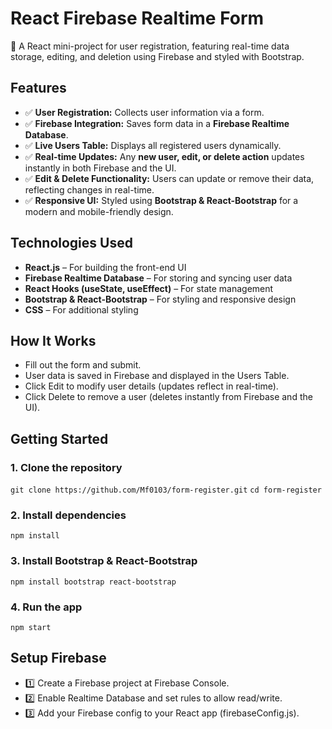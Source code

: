 # React Firebase Realtime Form
🚀 A React mini-project for user registration, featuring real-time data storage, editing, and deletion using Firebase and styled with Bootstrap.

## Features
- ✅ **User Registration:** Collects user information via a form.
- ✅ **Firebase Integration:** Saves form data in a **Firebase Realtime Database**.
- ✅ **Live Users Table:** Displays all registered users dynamically.
- ✅ **Real-time Updates:** Any **new user, edit, or delete action** updates instantly in both Firebase and the UI.
- ✅ **Edit & Delete Functionality:** Users can update or remove their data, reflecting changes in real-time.
- ✅ **Responsive UI:** Styled using **Bootstrap & React-Bootstrap** for a modern and mobile-friendly design.


## Technologies Used
-  **React.js** – For building the front-end UI
-  **Firebase Realtime Database** – For storing and syncing user data
-  **React Hooks (useState, useEffect)** – For state management
-  **Bootstrap & React-Bootstrap** – For styling and responsive design
-  **CSS** – For additional styling

## How It Works
-  Fill out the form and submit.
-  User data is saved in Firebase and displayed in the Users Table.
-  Click Edit to modify user details (updates reflect in real-time).
-  Click Delete to remove a user (deletes instantly from Firebase and the UI).


## Getting Started
### 1. Clone the repository
`git clone https://github.com/Mf0103/form-register.git`
`cd form-register`

### 2. Install dependencies
`npm install`

### 3. Install Bootstrap & React-Bootstrap
`npm install bootstrap react-bootstrap`

### 4. Run the app
`npm start`

## Setup Firebase
- 1️⃣ Create a Firebase project at Firebase Console.
- 2️⃣ Enable Realtime Database and set rules to allow read/write.
- 3️⃣ Add your Firebase config to your React app (firebaseConfig.js).

